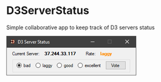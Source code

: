 # D3ServerStatus
Simple collaborative app to keep track of D3 servers status

![Screenshot of the app](https://github.com/shamalaya83/D3ServerStatus/blob/main/image.png)
